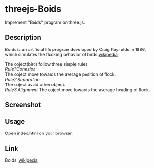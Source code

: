 # threejs-Boids
Imprement "Boids" program on three.js.  
## Description
Boids is an artificial life program developed by Craig Reynolds in 1986, which simulates the flocking behavior of birds.[wikipedia](https://en.wikipedia.org/wiki/Boids)  

The object(bird) follow three simple rules.  
*Rule1:Cohesion*  
The object move towards the average position of flock.  
*Rule2:Separation*  
The object avoid other object.  
*Rule3:Alignment*
The object move towards the average heading of flock.  

## Screenshot

## Usage
Open index.html on your browser.  

## Link
Boids: [wikipedia](https://en.wikipedia.org/wiki/Boids)   
